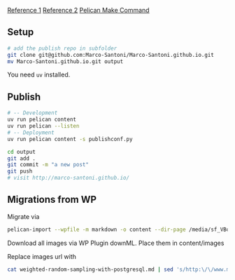 [Reference 1](https://fedoramagazine.org/make-github-pages-blog-with-pelican/)
[Reference 2](http://mathamy.com/migrating-to-github-pages-using-pelican.html)
[Pelican Make Command](https://github.com/getpelican/pelican-blog/blob/master/Makefile)

## Setup

```bash
# add the publish repo in subfolder
git clone git@github.com:Marco-Santoni/Marco-Santoni.github.io.git
mv Marco-Santoni.github.io.git output
```

You need `uv` installed.

## Publish

```bash
# -- Development
uv run pelican content
uv run pelican --listen
# -- Deployment
uv run pelican content -s publishconf.py

cd output
git add .
git commit -m "a new post"
git push
# visit http://marco-santoni.github.io/
```

## Migrations from WP

Migrate via

```bash
pelican-import --wpfile -m markdown -o content --dir-page /media/sf_VBoxShare/marcosantoni.wordpress.2016-08-24.xml
```

Download all images via WP Plugin downML. Place them in content/images

Replace images url with

```bash
cat weighted-random-sampling-with-postgresql.md | sed 's/http:\/\/www.marco.*2016\/[0-9][0-9]\//\{filename\}\/images\//' > weighted-random-sampling-with-postgresql_01.md
```
